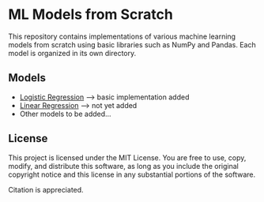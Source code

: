 # ML Models from Scratch

This repository contains implementations of various machine learning models from scratch using basic libraries such as NumPy and Pandas. Each model is organized in its own directory.

## Models

- [Logistic Regression](logistic_regression/README.md) --> basic implementation added
- [Linear Regression](linear_regression/README.md) --> not yet added
- Other models to be added...

## License

This project is licensed under the MIT License. You are free to use, copy, modify, and distribute this software, as long as you include the original copyright notice and this license in any substantial portions of the software.

Citation is appreciated.
